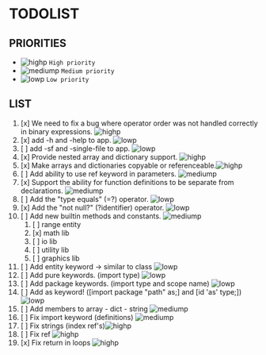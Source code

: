 # TODOLIST

PRIORITIES
-----------------------------------------
[highp]: https://placehold.co/15x15/FF4136/FF4136.png
[mediump]: https://placehold.co/15x15/FFD700/FFD700.png
[lowp]: https://placehold.co/15x15/32CD32/32CD32.png

- ![highp] `High priority`
- ![mediump] `Medium priority`
- ![lowp] `Low priority`

LIST
-----------------------------------------
1. [x] We need to fix a bug where operator order was not handled correctly in binary expressions. ![highp]
2. [x] add -h and -help to app. ![lowp]
3. [ ] add -sf and -single-file to app. ![lowp]
4. [x] Provide nested array and dictionary support. ![highp]
5. [x] Make arrays and dictionaries copyable or referenceable.![highp]
6. [ ] Add ability to use ref keyword in parameters. ![mediump]
7. [x] Support the ability for function definitions to be separate from declarations. ![mediump]
8. [ ] Add the "type equals" (=?) operator. ![lowp]
9. [x] Add the "not null?" (?identifier) operator.  ![lowp]
10. [ ] Add new builtin methods and constants. ![mediump]
	1. [ ] range entity
	2. [x] math lib
	3. [ ] io lib
	4. [ ] utility lib
	5. [ ] graphics lib
11. [ ] Add entity keyword -> similar to class ![lowp]
12. [ ] Add pure keywords. (import type) ![lowp]
13. [ ] Add package keywords. (import type and scope name) ![lowp]
14. [ ] Add as keyword! ([import package "path" as;] and [id 'as' type;]) ![lowp]
15. [ ] Add members to array - dict - string ![mediump]
16. [ ] Fix import keyword (definitions) ![mediump]
16. [ ] Fix strings (index ref's)![highp]
16. [ ] Fix ref ![highp]
16. [x] Fix return in loops ![highp]